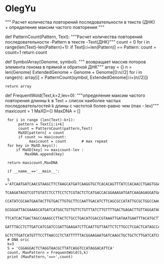 # OlegYu
""" Расчет количества повторений последовательности в тексте (ДНК) + определение
максим частого повторения """



def PatternCount(Pattern, Text):
    """Расчет количества повторений последовательности
        -Pattern в тексте -Text(ДНК)"""
    count = 0
    for i in range(len(Text)-len(Pattern)+1):
        if Text[i:i+len(Pattern)] == Pattern:
            count = count+1
    return count

def SymbolArray(Genome, symbol):
     """ возвращает массив поторов элемента генома в прямой и обратной ДНК"""
    array = {}
    n = len(Genome)
    ExtendedGenome = Genome + Genome[0:n//2]
    for i in range(n):
        array[i] = PatternCount(symbol, ExtendedGenome[i:i+(n//2)])
    
    return array

def FrequentWold(Text,k=2,lev=0):
     """определение максим частого повторения длинны k в Text + список наиболее
        частых последовательгостей k длины с частотой более-равно чем (max - lev)"""
     maxicount = 1
     MaXD={}
     MaxDNA = []
     
     for i in range (len(Text)-k+1):
          pattern = Text[i:i+k]
          count = PatternCount(pattern,Text)
          MaXD[pattern] = count
          if count >= maxicount:
               maxicount = count       # max repeat
     for key in MaXD.keys():
         if MaXD[key] >= maxicount-lev :
             MaxDNA.append(key)
                          
     return maxicount,MaxDNA
     
     if __name__=='__main__':
     
     S ='ATCAATGATCAACGTAAGCTTCTAAGCATGATCAAGGTGCTCACACAGTTTATCCACAACCTGAGTGGATGACA\
     TCAAGATAGGTCGTTGTATCTCCTTCCTCTCGTACTCTCATGACCACGGAAAGATGATCAAGAGAGGATGATTTCTTGG\
     CCATATCGCAATGAATACTTGTGACTTGTGCTTCCAATTGACATCTTCAGCGCCATATTGCGCTGGCCAAGGTGACGGA\
     GCGGGATTACGAAAGCATGATCATGGCTGTTGTTCTGTTTATCTTGTTTTGACTGAGACTTGTTAGGATAGACGGTTT\
     TTCATCACTGACTAGCCAAAGCCTTACTCTGCCTGACATCGACCGTAAATTGATAATGAATTTACATGCTTCCGCGAC\
     GATTTACCTCTTGATCATCGATCCGATTGAAGATCTTCAATTGTTAATTCTCTTGCCTCGACTCATAGCCATGATGA\
     GCTCTTGATCATGTTTCCTTAACCCTCTATTTTTTACGGAAGAATGATCAAGCTGCTGCTCTTGATCATCGTTTC'
     # DNA oric
     k=3
     S = 'CGGAGGACTCTAGGTAACGCTTATCAGGTCCATAGGACATTCA'
     count, MaxPattern = FrequentWold(S,k)
     print (MaxPattern,'==>',count)
